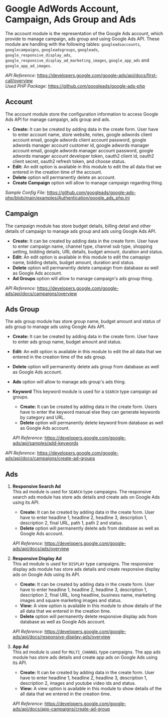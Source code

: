 # Google AdWords Account, Campaign, Ads Group and Ads

The account module is the representation of the Google Ads account, which provide to manage campaign, ads group and using Google Ads API. These module are handling with the following tables: `googleadsaccounts`, `googlecampaigns`, `googleadsgroups`, `googleads`, `google_responsive_display_ads`, `google_responsive_display_ad_marketing_images`, `google_app_ads` and `google_app_ad_images`.

*API Reference:* https://developers.google.com/google-ads/api/docs/first-call/overview \
*Used PHP Package:* https://github.com/googleads/google-ads-php

## Account
The account module store the configuration information to access Google Ads API for manage campaign, ads group and ads.
 - **Create:** It can be created by adding data in the create form. User have to enter account name, store website, notes, google adwords client account email, google adwords client account password, google adwords manager account customer id, google adwords manager account email, google adwords manager account password, google adwords manager account developer token, oauth2 client id, oauth2 client secret, oauth2 refresh token, and choose status. 
 - **Edit:** An edit option is available in this module to edit the all data that we entered in the creation time of the account.
 - **Delete** option will permanently delete an account.
 - **Create Campaign** option will allow to manage campaign regarding thing.

*Sample Config File:* https://github.com/googleads/google-ads-php/blob/main/examples/Authentication/google_ads_php.ini

## Campaign
The campaign module has store budget details, billing detail and other details of campaign to manage ads group and ads using Google Ads API.
 - **Create:** It can be created by adding data in the create form. User have to enter campaign name, channel type, channel sub type, shopping setting, bidding details, URL details, budget amount, duration and status. 
 - **Edit:** An edit option is available in this module to edit the camapign name, bidding details, budget amount, duration and status. 
 - **Delete** option will permanently delete campaign from database as well as Google Ads account.
 - **Ad Groups** option will allow to manage campaign's ads group thing.

*API Reference:* https://developers.google.com/google-ads/api/docs/campaigns/overview

## Ads Group
The ads group module has store group name, budget amount and status of ads group to manage ads using Google Ads API.
 - **Create:** It can be created by adding data in the create form. User have to enter ads group name, budget amount and status. 
 - **Edit:** An edit option is available in this module to edit the all data that we entered in the creation time of the ads group.
 - **Delete** option will permanently delete ads group from database as well as Google Ads account.
 - **Ads** option will allow to manage ads group's ads thing.
 - **Keyword** 
    This keyword module is used for a `SEARCH` type campaign ad groups. 
     - **Create:** It can be created by adding data in the create form. Users have to enter the keyword manual else they can generate keywords by category and URL.
     - **Delete** option will permanently delete keyword from database as well as Google Ads account.

    *API Reference:* https://developers.google.com/google-ads/api/samples/add-keywords

*API Reference:* https://developers.google.com/google-ads/api/docs/campaigns/create-ad-groups

## Ads
1. **Responsive Search Ad** \
    This ad module is used for `SEARCH` type campaigns. The responsive search ads module has store ads details and create ads on Google Ads using its API.
    - **Create:** It can be created by adding data in the create form. User have to enter headline 1, headline 2, headline 3, description 1, description 2, final URL, path 1, path 2 and status.
    - **Delete** option will permanently delete ads from database as well as Google Ads account.

    *API Reference:* https://developers.google.com/google-ads/api/docs/ads/overview

2. **Responsive Display Ad** \
    This ad module is used for `DISPLAY` type campaigns. The responsive display ads module has store ads details and create responsive display ads on Google Ads using its API.
    - **Create:** It can be created by adding data in the create form. User have to enter headline 1, headline 2, headline 3, description 1, description 2, final URL, long headline, business name, marketing images and square marketing images and status.
     - **View:** A view option is available in this module to show details of the all data that we entered in the creation time.
    - **Delete** option will permanently delete responsive display ads from database as well as Google Ads account.

    *API Reference:* https://developers.google.com/google-ads/api/docs/responsive-display-ads/overview

3. **App Ad** \
    This ad module is used for `MULTI_CHANNEL` type campaigns. The app ads module has store ads details and create app ads on Google Ads using its API.
    - **Create:** It can be created by adding data in the create form. User have to enter headline 1, headline 2, headline 3, description 1, description 2, images and youtube video ids and status.
     - **View:** A view option is available in this module to show details of the all data that we entered in the creation time.

    *API Reference:* https://developers.google.com/google-ads/api/docs/app-campaigns/create-ad-group